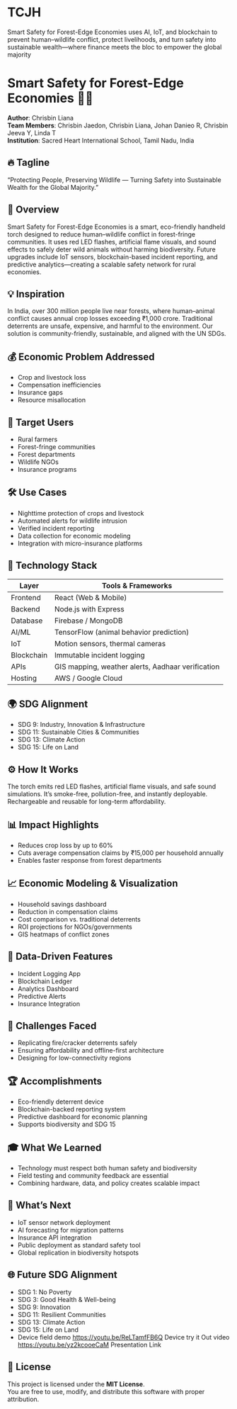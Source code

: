 # TCJH
Smart Safety for Forest-Edge Economies uses AI, IoT, and blockchain to prevent human–wildlife conflict, protect livelihoods, and turn safety into sustainable wealth—where finance meets the bloc to empower the global majority
# Smart Safety for Forest-Edge Economies 🌿🔦

**Author**: Chrisbin Liana  
**Team Members**: Chrisbin Jaedon, Chrisbin Liana, Johan Danieo R, Chrisbin Jeeva Y, Linda T  
**Institution**: Sacred Heart International School, Tamil Nadu, India  

## 🔥 Tagline  
“Protecting People, Preserving Wildlife — Turning Safety into Sustainable Wealth for the Global Majority.”

## 📘 Overview  
Smart Safety for Forest-Edge Economies is a smart, eco-friendly handheld torch designed to reduce human–wildlife conflict in forest-fringe communities. It uses red LED flashes, artificial flame visuals, and sound effects to safely deter wild animals without harming biodiversity. Future upgrades include IoT sensors, blockchain-based incident reporting, and predictive analytics—creating a scalable safety network for rural economies.

## 💡 Inspiration  
In India, over 300 million people live near forests, where human–animal conflict causes annual crop losses exceeding ₹1,000 crore. Traditional deterrents are unsafe, expensive, and harmful to the environment. Our solution is community-friendly, sustainable, and aligned with the UN SDGs.

## 💰 Economic Problem Addressed  
- Crop and livestock loss  
- Compensation inefficiencies  
- Insurance gaps  
- Resource misallocation  

## 🎯 Target Users  
- Rural farmers  
- Forest-fringe communities  
- Forest departments  
- Wildlife NGOs  
- Insurance programs  

## 🛠️ Use Cases  
- Nighttime protection of crops and livestock  
- Automated alerts for wildlife intrusion  
- Verified incident reporting  
- Data collection for economic modeling  
- Integration with micro-insurance platforms  

## 🧪 Technology Stack  
| Layer       | Tools & Frameworks |
|-------------|--------------------|
| Frontend    | React (Web & Mobile) |
| Backend     | Node.js with Express |
| Database    | Firebase / MongoDB |
| AI/ML       | TensorFlow (animal behavior prediction) |
| IoT         | Motion sensors, thermal cameras |
| Blockchain  | Immutable incident logging |
| APIs        | GIS mapping, weather alerts, Aadhaar verification |
| Hosting     | AWS / Google Cloud |

## 🌍 SDG Alignment  
- SDG 9: Industry, Innovation & Infrastructure  
- SDG 11: Sustainable Cities & Communities  
- SDG 13: Climate Action  
- SDG 15: Life on Land  

## ⚙️ How It Works  
The torch emits red LED flashes, artificial flame visuals, and safe sound simulations. It’s smoke-free, pollution-free, and instantly deployable. Rechargeable and reusable for long-term affordability.

## 📊 Impact Highlights  
- Reduces crop loss by up to 60%  
- Cuts average compensation claims by ₹15,000 per household annually  
- Enables faster response from forest departments  

## 📈 Economic Modeling & Visualization  
- Household savings dashboard  
- Reduction in compensation claims  
- Cost comparison vs. traditional deterrents  
- ROI projections for NGOs/governments  
- GIS heatmaps of conflict zones  

## 📲 Data-Driven Features  
- Incident Logging App  
- Blockchain Ledger  
- Analytics Dashboard  
- Predictive Alerts  
- Insurance Integration  

## 🚧 Challenges Faced  
- Replicating fire/cracker deterrents safely  
- Ensuring affordability and offline-first architecture  
- Designing for low-connectivity regions  

## 🏆 Accomplishments  
- Eco-friendly deterrent device  
- Blockchain-backed reporting system  
- Predictive dashboard for economic planning  
- Supports biodiversity and SDG 15  

## 🎓 What We Learned  
- Technology must respect both human safety and biodiversity  
- Field testing and community feedback are essential  
- Combining hardware, data, and policy creates scalable impact  

## 🚀 What’s Next  
- IoT sensor network deployment  
- AI forecasting for migration patterns  
- Insurance API integration  
- Public deployment as standard safety tool  
- Global replication in biodiversity hotspots  

## 🌐 Future SDG Alignment  
- SDG 1: No Poverty  
- SDG 3: Good Health & Well-being  
- SDG 9: Innovation  
- SDG 11: Resilient Communities  
- SDG 13: Climate Action  
- SDG 15: Life on Land
- 
  Device field demo https://youtu.be/ReLTamfFB6Q
  Device try it Out video https://youtu.be/yz2kcooeCaM
  Presentation Link 

## 📄 License  
This project is licensed under the **MIT License**.  
You are free to use, modify, and distribute this software with proper attribution.
